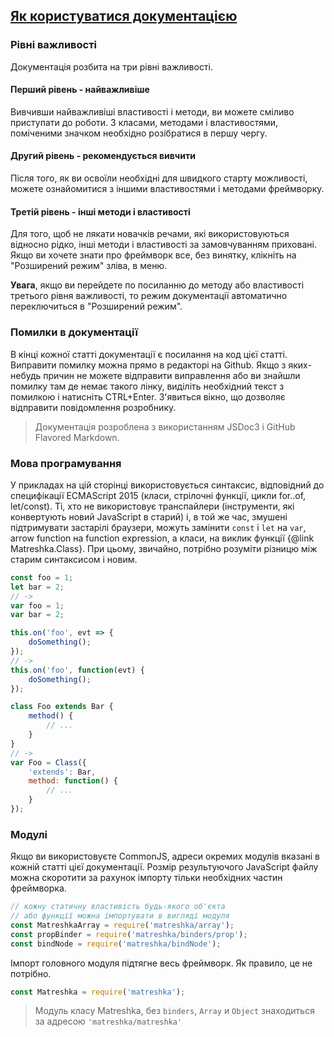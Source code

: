 ## [Як користуватися документацією](#!website-instructions)

### Рівні важливості
Документація розбита на три рівні важливості.

#### <i class="imp-level-1"></i> Перший рівень - найважливіше
Вивчивши найважливіші властивості і методи, ви можете сміливо приступати до роботи. З класами, методами і властивостями, поміченими значком <i class="imp-level-1"></i> необхідно розібратися в першу чергу.

#### <i class="imp-level-2"></i> Другий рівень - рекомендується вивчити
Після того, як ви освоїли необхідні для швидкого старту можливості, можете ознайомитися з іншими властивостями і методами фреймворку.

#### <i class="imp-level-3"></i> Третій рівень - інші методи і властивості
Для того, щоб не лякати новачків речами, які використовуються відносно рідко, інші методи і властивості за замовчуванням приховані. Якщо ви хочете знати про фреймворк все, без винятку, клікніть на "Розширений режим" зліва, в меню.

**Увага**, якщо ви перейдете по посиланню до методу або властивості третього рівня важливості, то режим документації автоматично переключиться в "Розширений режим".

### Помилки в документації

В кінці кожної статті документації є посилання на код цієї статті. Виправити помилку можна прямо в редакторі на Github. Якщо з яких-небудь причин не можете відправити виправлення або ви знайшли помилку там де немає такого лінку, виділіть необхідний текст з помилкою і натисніть CTRL+Enter. З'явиться вікно, що дозволяє відправити повідомлення розробнику.

> Документація розроблена з використанням JSDoc3 і GitHub Flavored Markdown.

### Мова програмування

У прикладах на цій сторінці використовується синтаксис, відповідний до специфікації ECMAScript 2015 (класи, стрілочні функції, цикли for..of, let/const). Ті, хто не використовує транспайлери (інструменти, які конвертують новий JavaScript в старий) і, в той же час, змушені підтримувати застарілі браузери, можуть замінити ``const`` і ``let`` на ``var``, arrow function на function expression, а класи, на виклик функції {@link Matreshka.Class}. При цьому, звичайно, потрібно розуміти різницю між старим синтаксисом і новим.

```js
const foo = 1;
let bar = 2;
// ->
var foo = 1;
var bar = 2;
```

```js
this.on('foo', evt => {
    doSomething();
});
// ->
this.on('foo', function(evt) {
    doSomething();
});
```

```js
class Foo extends Bar {
    method() {
        // ...
    }
}
// ->
var Foo = Class({
    'extends': Bar,
    method: function() {
        // ...
    }
});
```


### Модулі

Якщо ви використовуєте CommonJS, адреси окремих модулів вказані в кожній статті цієї документації. Розмір результуючого JavaScript файлу можна скоротити за рахунок імпорту тільки необхідних частин фреймворка.


```js
// кожну статичну властивість будь-якого об'єкта
// або функції можна імпортувати в вигляді модуля
const MatreshkaArray = require('matreshka/array');
const propBinder = require('matreshka/binders/prop');
const bindNode = require('matreshka/bindNode');
```

Імпорт головного модуля підтягне весь фреймворк. Як правило, це не потрібно.
```js
const Matreshka = require('matreshka');
```

> Модуль класу Matreshka, без ``binders``, ``Array`` и ``Object`` знаходиться за адресою ``'matreshka/matreshka'``
